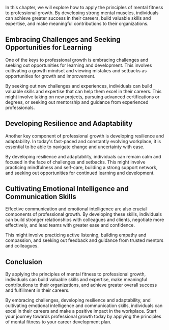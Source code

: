
In this chapter, we will explore how to apply the principles of mental fitness to professional growth. By developing strong mental muscles, individuals can achieve greater success in their careers, build valuable skills and expertise, and make meaningful contributions to their organizations.

Embracing Challenges and Seeking Opportunities for Learning
-----------------------------------------------------------

One of the keys to professional growth is embracing challenges and seeking out opportunities for learning and development. This involves cultivating a growth mindset and viewing mistakes and setbacks as opportunities for growth and improvement.

By seeking out new challenges and experiences, individuals can build valuable skills and expertise that can help them excel in their careers. This might involve taking on new projects, pursuing advanced certifications or degrees, or seeking out mentorship and guidance from experienced professionals.

Developing Resilience and Adaptability
--------------------------------------

Another key component of professional growth is developing resilience and adaptability. In today's fast-paced and constantly evolving workplace, it is essential to be able to navigate change and uncertainty with ease.

By developing resilience and adaptability, individuals can remain calm and focused in the face of challenges and setbacks. This might involve practicing mindfulness and self-care, building a strong support network, and seeking out opportunities for continued learning and development.

Cultivating Emotional Intelligence and Communication Skills
-----------------------------------------------------------

Effective communication and emotional intelligence are also crucial components of professional growth. By developing these skills, individuals can build stronger relationships with colleagues and clients, negotiate more effectively, and lead teams with greater ease and confidence.

This might involve practicing active listening, building empathy and compassion, and seeking out feedback and guidance from trusted mentors and colleagues.

Conclusion
----------

By applying the principles of mental fitness to professional growth, individuals can build valuable skills and expertise, make meaningful contributions to their organizations, and achieve greater overall success and fulfillment in their careers.

By embracing challenges, developing resilience and adaptability, and cultivating emotional intelligence and communication skills, individuals can excel in their careers and make a positive impact in the workplace. Start your journey towards professional growth today by applying the principles of mental fitness to your career development plan.

